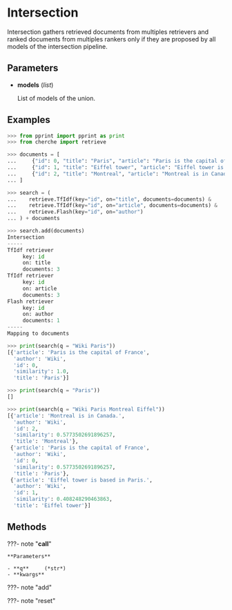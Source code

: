 # Intersection

Intersection gathers retrieved documents from multiples retrievers and ranked documents from multiples rankers only if they are proposed by all models of the intersection pipeline.



## Parameters

- **models** (*list*)

    List of models of the union.



## Examples

```python
>>> from pprint import pprint as print
>>> from cherche import retrieve

>>> documents = [
...     {"id": 0, "title": "Paris", "article": "Paris is the capital of France", "author": "Wiki"},
...     {"id": 1, "title": "Eiffel tower", "article": "Eiffel tower is based in Paris.", "author": "Wiki"},
...     {"id": 2, "title": "Montreal", "article": "Montreal is in Canada.", "author": "Wiki"},
... ]

>>> search = (
...    retrieve.TfIdf(key="id", on="title", documents=documents) &
...    retrieve.TfIdf(key="id", on="article", documents=documents) &
...    retrieve.Flash(key="id", on="author")
... ) + documents

>>> search.add(documents)
Intersection
-----
TfIdf retriever
     key: id
     on: title
     documents: 3
TfIdf retriever
     key: id
     on: article
     documents: 3
Flash retriever
     key: id
     on: author
     documents: 1
-----
Mapping to documents

>>> print(search(q = "Wiki Paris"))
[{'article': 'Paris is the capital of France',
  'author': 'Wiki',
  'id': 0,
  'similarity': 1.0,
  'title': 'Paris'}]

>>> print(search(q = "Paris"))
[]

>>> print(search(q = "Wiki Paris Montreal Eiffel"))
[{'article': 'Montreal is in Canada.',
  'author': 'Wiki',
  'id': 2,
  'similarity': 0.5773502691896257,
  'title': 'Montreal'},
 {'article': 'Paris is the capital of France',
  'author': 'Wiki',
  'id': 0,
  'similarity': 0.5773502691896257,
  'title': 'Paris'},
 {'article': 'Eiffel tower is based in Paris.',
  'author': 'Wiki',
  'id': 1,
  'similarity': 0.408248290463863,
  'title': 'Eiffel tower'}]
```

## Methods

???- note "__call__"

    

    **Parameters**

    - **q**     (*str*)    
    - **kwargs**    
    
???- note "add"

???- note "reset"

